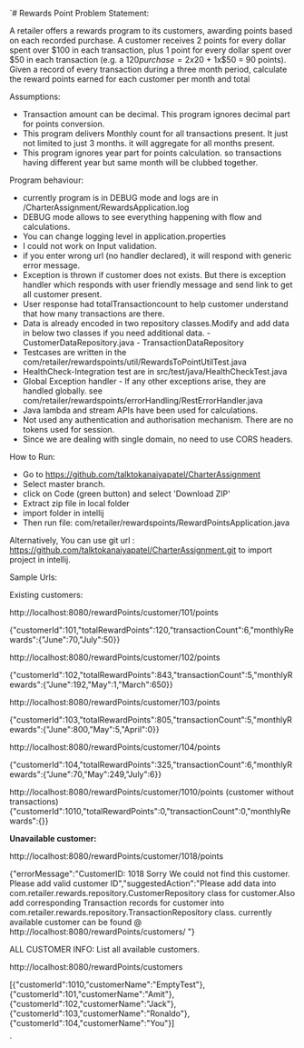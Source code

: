 `# Rewards Point 
Problem Statement:

A retailer offers a rewards program to its customers, awarding points based on each recorded purchase.
A customer receives 2 points for every dollar spent over $100 in each transaction, plus 1 point for every dollar spent over $50 in each transaction
(e.g. a $120 purchase = 2x$20 + 1x$50 = 90 points).
Given a record of every transaction during a three month period, calculate the reward points earned for each customer per month and total

Assumptions:
- Transaction amount can be decimal. This program ignores decimal part for points conversion.
- This program delivers Monthly count for all transactions present. It just not limited to just 3 months. it will aggregate for all months present.
- This program ignores year part for points calculation. so transactions having different year but same month will be clubbed together.

Program behaviour:

- currently program is in DEBUG mode and logs are in /CharterAssignment/RewardsApplication.log
- DEBUG mode allows to see everything happening with flow and calculations.
- You can change logging level in application.properties
- I could not work on Input validation.
- if you enter wrong url (no handler declared), it will respond with generic error message.
- Exception is thrown if customer does not exists. But there is exception handler which responds with user friendly message and send link to get all customer present.
- User response had totalTransactioncount to help customer understand that how many transactions are there.
- Data is already encoded in two repository classes.Modify and add data in below two classes if you need additional data.
        - CustomerDataRepository.java
        - TransactionDataRepository
- Testcases are written in the com/retailer/rewardspoints/util/RewardsToPointUtilTest.java
- HealthCheck-Integration test are in src/test/java/HealthCheckTest.java
- Global Exception handler - If any other exceptions arise, they are handled globally. see com/retailer/rewardspoints/errorHandling/RestErrorHandler.java
- Java lambda and stream APIs have been used for calculations.
- Not used any authentication and authorisation mechanism. There are no tokens used for session.
- Since we are dealing with single domain, no need to use CORS headers.


How to Run:

- Go to https://github.com/talktokanaiyapatel/CharterAssignment
- Select master branch.
- click on Code (green button) and select 'Download ZIP'
- Extract zip file in local folder
- import folder in intellij
- Then run file: com/retailer/rewardspoints/RewardPointsApplication.java

Alternatively, You can use git url : https://github.com/talktokanaiyapatel/CharterAssignment.git to import project in intellij.

Sample Urls:

Existing customers:

http://localhost:8080/rewardPoints/customer/101/points

{"customerId":101,"totalRewardPoints":120,"transactionCount":6,"monthlyRewards":{"June":70,"July":50}}

http://localhost:8080/rewardPoints/customer/102/points

{"customerId":102,"totalRewardPoints":843,"transactionCount":5,"monthlyRewards":{"June":192,"May":1,"March":650}}

http://localhost:8080/rewardPoints/customer/103/points

{"customerId":103,"totalRewardPoints":805,"transactionCount":5,"monthlyRewards":{"June":800,"May":5,"April":0}}

http://localhost:8080/rewardPoints/customer/104/points

{"customerId":104,"totalRewardPoints":325,"transactionCount":6,"monthlyRewards":{"June":70,"May":249,"July":6}}

http://localhost:8080/rewardPoints/customer/1010/points (customer without transactions)
{"customerId":1010,"totalRewardPoints":0,"transactionCount":0,"monthlyRewards":{}}


**Unavailable customer:**

http://localhost:8080/rewardPoints/customer/1018/points

{"errorMessage":"CustomerID: 1018 Sorry We could not find this customer. Please add valid customer ID","suggestedAction":"Please add data into com.retailer.rewards.repository.CustomerRepository class for customer.Also add corresponding Transaction records for customer into com.retailer.rewards.repository.TransactionRepository class. currently available customer can be found @ http://localhost:8080/rewardPoints/customers/ "}


ALL CUSTOMER INFO: List all available customers.

http://localhost:8080/rewardPoints/customers

[{"customerId":1010,"customerName":"EmptyTest"},{"customerId":101,"customerName":"Amit"},{"customerId":102,"customerName":"Jack"},{"customerId":103,"customerName":"Ronaldo"},{"customerId":104,"customerName":"You"}]




`